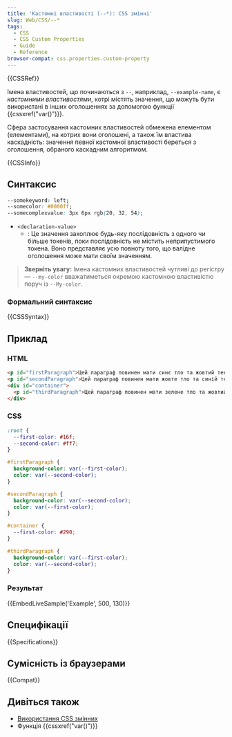 ```yaml
---
title: 'Кастомні властивості (--*): CSS змінні'
slug: Web/CSS/--*
tags:
  - CSS
  - CSS Custom Properties
  - Guide
  - Reference
browser-compat: css.properties.custom-property
---
```

{{CSSRef}}

Імена властивостей, що починаються з `--`, наприклад, `--example-name`, є _кастомними властивостями_, котрі містять значення, що можуть бути використані в інших оголошеннях за допомогою функції {{cssxref("var()")}}.

Сфера застосування кастомних властивостей обмежена елементом (елементами), на котрих вони оголошені, а також їм властива каскадність: значення певної кастомної властивості береться з оголошення, обраного каскадним алгоритмом.

{{CSSInfo}}

## Синтаксис

```css
--somekeyword: left;
--somecolor: #0000ff;
--somecomplexvalue: 3px 6px rgb(20, 32, 54);
```

- `<declaration-value>`
  - : Це значення захоплює будь-яку послідовність з одного чи більше токенів, поки послідовність не містить неприпустимого токена. Воно представляє усю повноту того, що валідне оголошення може мати своїм значенням.

> **Зверніть увагу:** Імена кастомних властивостей чутливі до регістру — `--my-color` вважатиметься окремою кастомною властивістю поруч із `--My-color`.

### Формальний синтаксис

{{CSSSyntax}}

## Приклад

### HTML

```html
<p id="firstParagraph">Цей параграф повинен мати синє тло та жовтий текст.</p>
<p id="secondParagraph">Цей параграф повинен мати жовте тло та синій текст.</p>
<div id="container">
  <p id="thirdParagraph">Цей параграф повинен мати зелене тло та жовтий текст.</p>
</div>
```

### CSS

```css
:root {
  --first-color: #16f;
  --second-color: #ff7;
}

#firstParagraph {
  background-color: var(--first-color);
  color: var(--second-color);
}

#secondParagraph {
  background-color: var(--second-color);
  color: var(--first-color);
}

#container {
  --first-color: #290;
}

#thirdParagraph {
  background-color: var(--first-color);
  color: var(--second-color);
}
```

### Результат

{{EmbedLiveSample('Example', 500, 130)}}

## Специфікації

{{Specifications}}

## Сумісність із браузерами

{{Compat}}

## Дивіться також

- [Використання CSS змінних](/uk/docs/Web/CSS/Using_CSS_custom_properties)
- Функція {{cssxref("var()")}}
